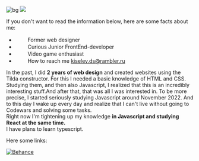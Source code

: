 ![bg](https://user-images.githubusercontent.com/73794986/211291437-60dc0b92-99f3-44be-bdac-2efe7a77bdbc.jpg)
![](https://komarev.com/ghpvc/?username=D33key)

If you don't want to read the information below, here are some facts about me:
<ul>
<li><img src="https://user-images.githubusercontent.com/73794986/211291570-a1c4a3b0-29b6-4157-99a5-6c531ae92b72.png" width="16"><span style="padding-left: 10px;">&nbsp;&nbsp;Former web designer</span></li>
<li><img src="https://user-images.githubusercontent.com/73794986/211292787-947f0c48-e69e-4007-a1ee-1ffc99794b60.png" width="16"><span style="padding-left: 10px;">&nbsp;&nbsp;Curious Junior FrontEnd-developer</span></li>
<li><img src="https://user-images.githubusercontent.com/73794986/211293572-8b722c72-1978-4258-9356-2e64c3e2ed1e.png" width="16"><span style="padding-left: 10px;">&nbsp;&nbsp;Video game enthusiast</span></li>
<li><img src="https://user-images.githubusercontent.com/73794986/211295909-564cecc6-7a5d-4fc6-82bd-f6e192c7513e.png" width="16"><span style="padding-left: 10px;">&nbsp;&nbsp;How to reach me <a href="mailto:kiselev.ds@rambler.ru?subject=Hello,Dimitry">kiselev.ds@rambler.ru</a></span></li>
</ul>

<p>In the past, I did <strong>2 years of web design</strong> and created websites using the Tilda constructor. For this I needed a basic knowledge of HTML and CSS.<br>Studying them, and then also Javascript, I realized that this is an incredibly interesting stuff.And after that, that was all I was interested in. To be more precise, I started seriously studying Javascript around November 2022. And to this day I wake up every day and realize that I can't live without going to Codewars and solving some tasks.<br>Right now I'm tightening up my knowledge <strong>in Javascript and studying React at the same time.</strong><br>I have plans to learn typescript.</p>

<p>Here some links:</p>
<a href="https://www.behance.net/dimask1s"> <img src="https://user-images.githubusercontent.com/73794986/215757781-5a875eb9-08d2-4d6c-ba80-e21214cc0b9a.png" alt='Behance'/>
</a>
